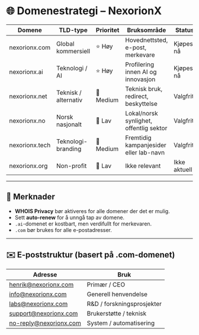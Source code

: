 # 🌐 Domenestrategi – NexorionX

| Domene           | TLD-type     | Prioritet | Bruksområde                                | Status   | Registrar     | Kommentar                                |
|------------------|--------------|-----------|--------------------------------------------|----------|---------------|-------------------------------------------|
| nexorionx.com    | Global kommersiell | ⭐ Høy     | Hovednettsted, e-post, merkevare            | Kjøpes nå | Namecheap     | Standard domene for profesjonell bruk     |
| nexorionx.ai     | Teknologi / AI | ⭐ Høy     | Profilering innen AI og innovasjon          | Kjøpes nå | Namecheap     | Styrker identitet som AI-teknologiselskap |
| nexorionx.net    | Teknisk / alternativ | 🔶 Medium | Teknisk bruk, redirect, beskyttelse         | Valgfritt | Namecheap     | Ikke nødvendig, men anbefalt som backup   |
| nexorionx.no     | Norsk nasjonalt | 🔷 Lav     | Lokal/norsk synlighet, offentlig sektor     | Valgfritt | Domeneshop.no | Krever org.nr. – nyttig ved norsk aktivitet |
| nexorionx.tech   | Teknologi-branding | 🔶 Medium | Fremtidig kampanjesider eller lab-navn      | Valgfritt | Namecheap     | Kreativ bruk – ikke nødvendig nå          |
| nexorionx.org    | Non-profit     | 🔵 Lav     | Ikke relevant                               | Ikke aktuell | -             | Ingen planlagt bruk                       |

---

## 🔐 Merknader

- **WHOIS Privacy** bør aktiveres for alle domener der det er mulig.
- Sett **auto-renew** for å unngå tap av domene.
- `.ai`-domenet er kostbart, men verdifullt for merkevaren.
- `.com` bør brukes for alle e-postadresser.

---

## ✉️ E-poststruktur (basert på .com-domenet)

| Adresse                  | Bruk                     |
|--------------------------|--------------------------|
| henrik@nexorionx.com     | Primær / CEO             |
| info@nexorionx.com       | Generell henvendelse     |
| labs@nexorionx.com       | R&D / forskningsprosjekter |
| support@nexorionx.com    | Brukerstøtte / teknisk    |
| no-reply@nexorionx.com   | System / automatisering   |